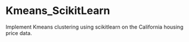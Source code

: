 # Kmeans_ScikitLearn
Implement Kmeans clustering using scikitlearn on the California housing price data.
